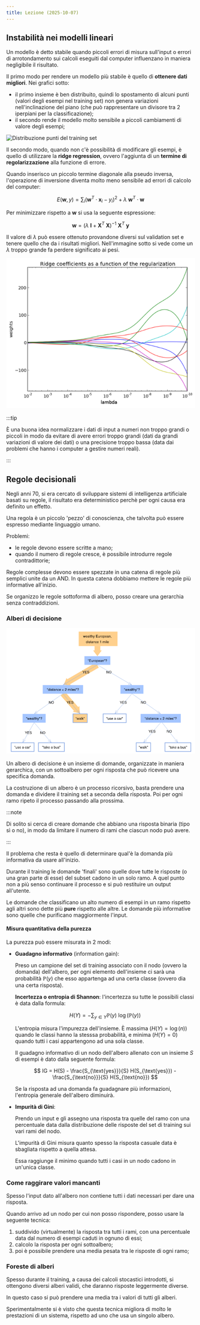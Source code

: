 ```yaml
---
title: Lezione (2025-10-07)
---
```


## Instabilità nei modelli lineari

Un modello è detto stabile quando piccoli errori di misura sull'input o errori
di arrotondamento sui calcoli eseguiti dal computer influenzano in maniera
negligibile il risultato.

Il primo modo per rendere un modello più stabile è quello di **ottenere dati
migliori**. Nei grafici sotto:

- il primo insieme è ben distribuito, quindi lo spostamento di alcuni punti
  (valori degli esempi nel training set) non genera variazioni nell'inclinazione
  del piano (che può rappresentare un divisore tra 2 iperpiani per la
  classificazione);
- il secondo rende il modello molto sensibile a piccoli cambiamenti di valore
  degli esempi;

![Distribuzione punti del training set](../../../../../images/introduzione-al-machine-learning/stabilità-training-set.png)

Il secondo modo, quando non c'è possibilità di modificare gli esempi, è quello
di utilizzare la **ridge regression**, ovvero l'aggiunta di un **termine di
regolarizzazione** alla funzione di errore.

Quando inserisco un piccolo termine diagonale alla pseudo inversa, l'operazione
di inversione diventa molto meno sensibile ad errori di calcolo del computer:

$$
E(\mathbf{w}, y) = \sum_i (\mathbf{w}^T \cdot \mathbf{x}_i - y_i)^2 + \lambda\ \mathbf{w}^T \cdot \mathbf{w}
$$

Per minimizzare rispetto a $\mathbf{w}$ si usa la seguente espressione:

$$
\mathbf{w} = (\lambda\ \mathbf{I} + \mathbf{X}^T\ \mathbf{X})^{-1}\ \mathbf{X}^{T}\ \mathbf{y}
$$

Il valore di $\lambda$ può essere ottenuto provandone diversi sul validation set
e tenere quello che da i risultati migliori. Nell'immagine sotto si vede come un
$\lambda$ troppo grande fa perdere significato ai pesi.

![Valore pesi a seconda di $\lambda$](../../../../../images/introduzione-al-machine-learning/valore-pesi-con-ridge-coefficient.png)

:::tip

È una buona idea normalizzare i dati di input a numeri non troppo grandi o
piccoli in modo da evitare di avere errori troppo grandi (dati da grandi
variazioni di valore dei dati) o una precisione troppo bassa (data dai problemi
che hanno i computer a gestire numeri reali).

:::

## Regole decisionali

Negli anni 70, si era cercato di sviluppare sistemi di intelligenza artificiale
basati su regole, il risultato era deterministico perchè per ogni causa era
definito un effetto.

Una regola è un piccolo 'pezzo' di conoscienza, che talvolta può essere espresso
mediante linguaggio umano.

Problemi:

- le regole devono essere scritte a mano;
- quando il numero di regole cresce, è possibile introdurre regole
  contradittorie;

Regole complesse devono essere spezzate in una catena di regole più semplici
unite da un AND. In questa catena dobbiamo mettere le regole più informative
all'inizio.

Se organizzo le regole sottoforma di albero, posso creare una gerarchia senza
contraddizioni.

### Alberi di decisione

![Esempio di albero di decisione per 2 domande](../../../../../images/introduzione-al-machine-learning/albero-di-decisione.png)

Un albero di decisione è un insieme di domande, organizzate in maniera
gerarchica, con un sottoalbero per ogni risposta che può ricevere una specifica
domanda.

La costruzione di un albero è un processo ricorsivo, basta prendere una domanda
e dividere il training set a seconda della risposta. Poi per ogni ramo ripeto il
processo passando alla prossima.

:::note

Di solito si cerca di creare domande che abbiano una risposta binaria (tipo sì o
no), in modo da limitare il numero di rami che ciascun nodo può avere.

:::

Il problema che resta è quello di determinare qual'è la domanda più informativa
da usare all'inizio.

Durante il training le domande 'finali' sono quelle dove tutte le risposte (o
una gran parte di esse) del subset cadono in un solo ramo. A quel punto non a
più senso continuare il processo e si può restituire un output all'utente.

Le domande che classificano un alto numero di esempi in un ramo rispetto agli
altri sono dette più **pure** rispetto alle altre. Le domande più informative
sono quelle che purificano maggiormente l'input.

#### Misura quantitativa della purezza

La purezza può essere misurata in 2 modi:

- **Guadagno informativo** (information gain):

  Preso un campione del set di training associato con il nodo (ovvero la
  domanda) dell'albero, per ogni elemento dell'insieme ci sarà una probabilità
  $\mathbb{P}(y)$ che esso appartenga ad una certa classe (ovvero dia una certa
  risposta).

  **Incertezza o entropia di Shannon**: l'incertezza su tutte le possibili
  classi è data dalla formula:

  $$
  H(Y) = - \sum_{y \in Y} \mathbb{P}(y)\ \log(\mathbb{P}(y))
  $$

  L'entropia misura l'impurezza dell'insieme. È massima ($H(Y) = \log(n)$)
  quando le classi hanno la stesssa probabilità, e minima ($H(Y) = 0$) quando
  tutti i casi appartengono ad una sola classe.

  Il guadagno informativo di un nodo dell'albero allenato con un insieme $S$ di
  esempi è dato dalla seguente formula:

  $$
  IG = H(S) - \frac{S_{\text{yes}}}{S} H(S_{\text{yes}}) - \frac{S_{\text{no}}}{S} H(S_{\text{no}})
  $$

  Se la risposta ad una domanda fa guadagnare più informazioni, l'entropia
  generale dell'albero diminuirà.

- **Impurità di Gini**:

  Prendo un input e gli assegno una risposta tra quelle del ramo con una
  percentuale data dalla distribuzione delle risposte del set di training sui
  vari rami del nodo.

  L'impurità di Gini misura quanto spesso la risposta casuale data è sbagliata
  rispetto a quella attesa.

  Essa raggiunge il minimo quando tutti i casi in un nodo cadono in un'unica
  classe.

### Come raggirare valori mancanti

Spesso l'input dato all'albero non contiene tutti i dati necessari per dare una
risposta.

Quando arrivo ad un nodo per cui non posso rispondere, posso usare la seguente
tecnica:

1. suddivido (virtualmente) la risposta tra tutti i rami, con una percentuale
   data dal numero di esempi caduti in ognuno di essi;
2. calcolo la risposta per ogni sottoalbero;
3. poi è possibile prendere una media pesata tra le risposte di ogni ramo;

### Foreste di alberi

Spesso durante il training, a causa dei calcoli stocastici introdotti, si
ottengono diversi alberi validi, che daranno risposte leggermente diverse.

In questo caso si può prendere una media tra i valori di tutti gli alberi.

Sperimentalmente si è visto che questa tecnica migliora di molto le prestazioni
di un sistema, rispetto ad uno che usa un singolo albero.
